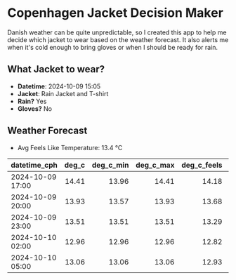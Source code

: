 
# Copenhagen Jacket Decision Maker

Danish weather can be quite unpredictable, so I created this app to help me decide which jacket to wear based on the weather forecast. 
It also alerts me when it's cold enough to bring gloves or when I should be ready for rain.

## What Jacket to wear?

- **Datetime**: 2024-10-09 15:05
- **Jacket**: Rain Jacket and T-shirt
- **Rain?** Yes
- **Gloves?** No

## Weather Forecast
- Avg Feels Like Temperature: 13.4 °C

| datetime_cph     |   deg_c |   deg_c_min |   deg_c_max |   deg_c_feels | weather   | wind   | rain   |
|:-----------------|--------:|------------:|------------:|--------------:|:----------|:-------|:-------|
| 2024-10-09 17:00 |   14.41 |       13.96 |       14.41 |         14.18 | Rain      | Low    | Low    |
| 2024-10-09 20:00 |   13.93 |       13.57 |       13.93 |         13.68 | Clouds    | Low    | None   |
| 2024-10-09 23:00 |   13.51 |       13.51 |       13.51 |         13.29 | Rain      | Low    | Low    |
| 2024-10-10 02:00 |   12.96 |       12.96 |       12.96 |         12.82 | Rain      | Low    | Medium |
| 2024-10-10 05:00 |   13.06 |       13.06 |       13.06 |         12.93 | Rain      | High   | Medium |
        
